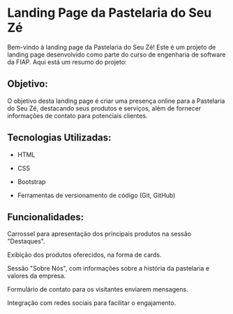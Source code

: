 <h1>Landing Page da Pastelaria do Seu Zé </h1>

Bem-vindo à landing page da Pastelaria do Seu Zé! Este é um projeto de landing page desenvolvido como parte do curso de engenharia de software da FIAP. Aqui está um resumo do projeto:

<h2>Objetivo:</h2>
O objetivo desta landing page é criar uma presença online para a Pastelaria do Seu Zé, destacando seus produtos e serviços, além de fornecer informações de contato para potenciais clientes.

<h2>Tecnologias Utilizadas:</h2>

 - HTML

 - CSS

 - Bootstrap

 - Ferramentas de versionamento de código (Git, GitHub)

<h2>Funcionalidades:</h2>

Carrossel para apresentação dos principais produtos na sessão "Destaques".

Exibição dos produtos oferecidos, na forma de cards.

Sessão "Sobre Nós", com informações sobre a história da pastelaria e valores da empresa.

Formulário de contato para os visitantes enviarem mensagens.

Integração com redes sociais para facilitar o engajamento.
